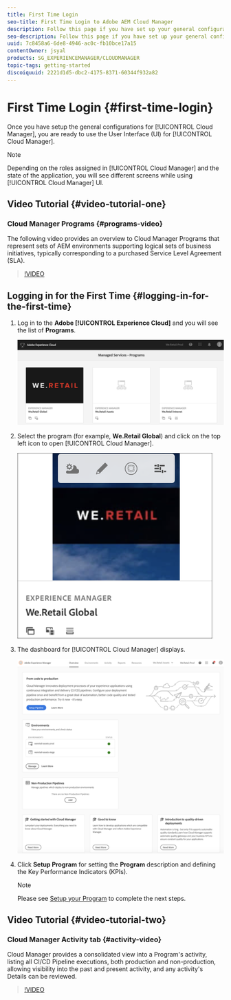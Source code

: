 ```yaml
---
title: First Time Login
seo-title: First Time Login to Adobe AEM Cloud Manager
description: Follow this page if you have set up your general configurations and you are ready to use Cloud Manager for the first time.
seo-description: Follow this page if you have set up your general configurations and you are ready to use Adobe AEM Cloud Manager for the first time.
uuid: 7c8458a6-6de8-4946-ac0c-fb10bce17a15
contentOwner: jsyal
products: SG_EXPERIENCEMANAGER/CLOUDMANAGER
topic-tags: getting-started
discoiquuid: 2221d1d5-dbc2-4175-8371-60344f932a82
---
```


# First Time Login {#first-time-login}

Once you have setup the general configurations for [!UICONTROL Cloud Manager], you are ready to use the User Interface (UI) for [!UICONTROL Cloud Manager].

>[!NOTE]
>
>Depending on the roles assigned in [!UICONTROL Cloud Manager] and the state of the application, you will see different screens while using [!UICONTROL Cloud Manager] UI.

## Video Tutorial {#video-tutorial-one}

### Cloud Manager Programs {#programs-video}

The following video provides an overview to Cloud Manager Programs that represent sets of AEM environments supporting logical sets of business initiatives, typically corresponding to a purchased Service Level Agreement (SLA).

>[!VIDEO](https://video.tv.adobe.com/v/26313/)

## Logging in for the First Time {#logging-in-for-the-first-time}

1. Log in to the **Adobe [!UICONTROL Experience Cloud]** and you will see the list of **Programs**.

   ![](assets/screen_shot_2018-06-04at120643pm.png)

1. Select the program (for example, **We.Retail Global**) and click on the top left icon to open [!UICONTROL Cloud Manager].

   ![](assets/first-timea1.png)

1. The dashboard for [!UICONTROL Cloud Manager] displays.

   ![](assets/FirstLogin1.png)

1. Click **Setup Program** for setting the **Program** description and defining the Key Performance Indicators (KPIs).

   >[!NOTE]
   >
   >Please see [Setup your Program](https://helpx.adobe.com/experience-manager/cloud-manager/using/setting-up-program.html) to complete the next steps.

## Video Tutorial {#video-tutorial-two}

### Cloud Manager Activity tab {#activity-video}

Cloud Manager provides a consolidated view into a Program's activity, listing all CI/CD Pipeline executions, both production and non-production, allowing visibility into the past and present activity, and any activity's Details can be reviewed.

>[!VIDEO](https://video.tv.adobe.com/v/26313/)